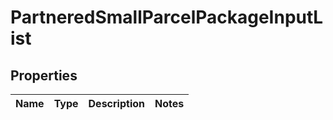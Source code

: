 
# PartneredSmallParcelPackageInputList

## Properties
Name | Type | Description | Notes
------------ | ------------- | ------------- | -------------




